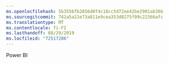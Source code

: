 ```yaml
---
ms.openlocfilehash: 5b3556fb2856d0f4c18cc5d72ee42be2901ab36b
ms.sourcegitcommit: 742a5a21e73a811e9cea353d8275f09c22366afc
ms.translationtype: MT
ms.contentlocale: fi-FI
ms.lasthandoff: 08/29/2019
ms.locfileid: "72517286"
---
```

Power BI